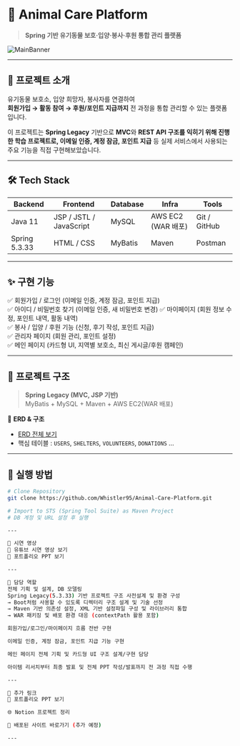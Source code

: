 # 🐾 Animal Care Platform
> **Spring 기반 유기동물 보호·입양·봉사·후원 통합 관리 플랫폼**

![MainBanner](이미지URL_나중에추가)  

---

## 📌 프로젝트 소개
유기동물 보호소, 입양 희망자, 봉사자를 연결하여  
**회원가입 → 활동 참여 → 후원/포인트 지급까지** 전 과정을 통합 관리할 수 있는 플랫폼입니다.  

이 프로젝트는 **Spring Legacy** 기반으로 **MVC**와 **REST API 구조를 익히기 위해 진행한 학습 프로젝트로,
이메일 인증, 계정 잠금, 포인트 지급** 등 실제 서비스에서 사용되는 주요 기능을 직접 구현해보았습니다.

---

## 🛠 Tech Stack
| Backend | Frontend | Database | Infra | Tools |
|---------|----------|----------|-------|-------|
| Java 11 | JSP / JSTL / JavaScript | MySQL | AWS EC2 (WAR 배포) | Git / GitHub |
| Spring 5.3.33 | HTML / CSS | MyBatis | Maven | Postman |

---

## ✨ 구현 기능
✅ 회원가입 / 로그인 (이메일 인증, 계정 잠금, 포인트 지급)  
✅ 아이디 / 비밀번호 찾기 (이메일 인증, 새 비밀번호 변경)
✅ 마이페이지 (회원 정보 수정, 포인트 내역, 활동 내역)  
✅ 봉사 / 입양 / 후원 기능 (신청, 후기 작성, 포인트 지급)  
✅ 관리자 페이지 (회원 관리, 포인트 설정)  
✅ 메인 페이지 (카드형 UI, 지역별 보호소, 최신 게시글/후원 캠페인)  

---

## 📂 프로젝트 구조
> **Spring Legacy (MVC, JSP 기반)**  
> MyBatis + MySQL + Maven + AWS EC2(WAR 배포)

📌 **ERD & 구조**  
- [ERD 전체 보기](ERD_URL_추가)  
- 핵심 테이블 : `USERS`, `SHELTERS`, `VOLUNTEERS`, `DONATIONS` ...

---

## 🚀 실행 방법
```bash
# Clone Repository
git clone https://github.com/Whistler95/Animal-Care-Platform.git

# Import to STS (Spring Tool Suite) as Maven Project
# DB 계정 및 URL 설정 후 실행

---

🎥 시연 영상
📌 유튜브 시연 영상 보기
📌 포트폴리오 PPT 보기

---

📌 담당 역할
전체 기획 및 설계, DB 모델링
Spring Legacy(5.3.33) 기반 프로젝트 구조 사전설계 및 환경 구성
→ Boot처럼 사용할 수 있도록 디렉터리 구조 설계 및 기술 선정
→ Maven 기반 의존성 설정, XML 기반 설정파일 구성 및 라이브러리 통합
→ WAR 패키징 및 배포 환경 대응 (contextPath 활용 포함)

회원가입/로그인/마이페이지 흐름 전반 구현

이메일 인증, 계정 잠금, 포인트 지급 기능 구현

메인 페이지 전체 기획 및 카드형 UI 구조 설계/구현 담당

아이템 리서치부터 최종 발표 및 전체 PPT 작성/발표까지 전 과정 직접 수행

---

📎 추가 링크
📄 포트폴리오 PPT 보기

🌐 Notion 프로젝트 정리

🚀 배포된 사이트 바로가기 (추가 예정)

---
